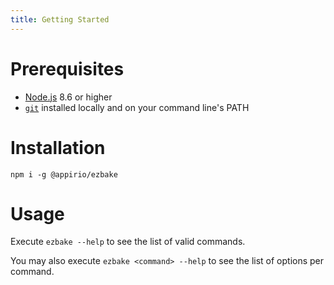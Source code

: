 ```yaml
---
title: Getting Started
---
```


# Prerequisites

* [Node.js](https://nodejs.org) 8.6 or higher
* [`git`](https://git-scm.com/) installed locally and on your command line's PATH

# Installation

`npm i -g @appirio/ezbake`

# Usage

Execute `ezbake --help` to see the list of valid commands.

You may also execute `ezbake <command> --help` to see the list of options per command.